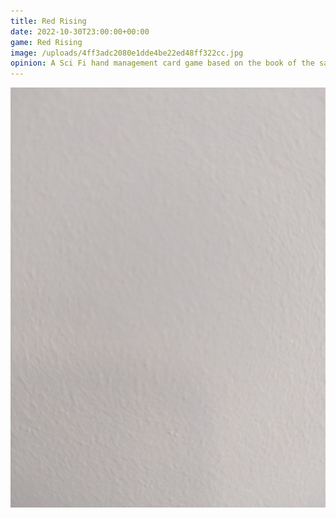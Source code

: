 ```yaml
---
title: Red Rising
date: 2022-10-30T23:00:00+00:00
game: Red Rising
image: /uploads/4ff3adc2080e1dde4be22ed48ff322cc.jpg
opinion: A Sci Fi hand management card game based on the book of the same name. Sort of like multiplayer Gun Rummy with card effects. Was perhaps a bit too wild with 5 players and very luck of the draw based.
---
```


![Image](../uploads/bbbb78f530cc0418df170ec28c1c9dab.jpg)
